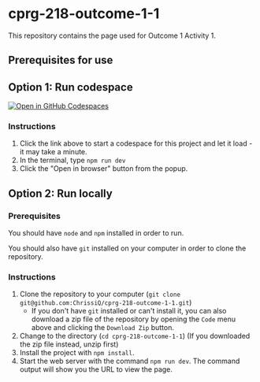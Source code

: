 # cprg-218-outcome-1-1

This repository contains the page used for Outcome 1 Activity 1.

## Prerequisites for use

## Option 1: Run codespace

[![Open in GitHub Codespaces](https://github.com/codespaces/badge.svg)](https://codespaces.new/ChrissiQ/cprg-218-outcome-1-1?quickstart=1)

### Instructions
1. Click the link above to start a codespace for this project and let it load - it may take a minute.
2. In the terminal, type `npm run dev`
3. Click the "Open in browser" button from the popup.

## Option 2: Run locally

### Prerequisites

You should have `node` and `npm` installed in order to run.

You should also have `git` installed on your computer in order to clone the repository.

### Instructions

1. Clone the repository to your computer (`git clone git@github.com:ChrissiQ/cprg-218-outcome-1-1.git`)
   * If you don't have `git` installed or can't install it, you can also download a zip file of the repository by opening the `Code` menu above and clicking the `Download Zip` button.
2. Change to the directory (`cd cprg-218-outcome-1-1`) (If you downloaded the zip file instead, unzip first)
3. Install the project with `npm install`.
3. Start the web server with the command `npm run dev`.  The command output will show you the URL to view the page.
